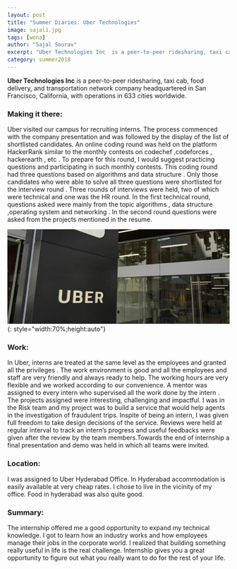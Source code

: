 ```yaml
---
layout: post
title: "Summer Diaries: Uber Technologies"
image: sajal1.jpg
tags: [wona]
author: "Sajal Sourav"
excerpt: "Uber Technologies Inc  is a peer-to-peer ridesharing, taxi cab, food delivery, and transportation network company headquartered in San Francisco, California, with operations in 633 cities worldwide."
category: summer2018
---
```


**Uber Technologies Inc** is a peer-to-peer ridesharing, taxi cab, food delivery, and transportation network company headquartered in San Francisco, California, with operations in 633 cities worldwide. 

### Making it there:

Uber visited our campus for recruiting interns. The process commenced with the company presentation and was followed by the display of the list of shortlisted candidates. An online coding round was held on the platform HackerRank similar to the monthly contests on codechef ,codeforces , hackerearth , etc . To prepare for this round, I would suggest practicing questions and participating in such monthly contests. 
This coding round had three questions based on algorithms and data structure . Only those candidates who were able to solve all three questions were shortlisted for the interview round . Three rounds of interviews were held, two of which were technical and one was the HR round. In the first technical round, questions asked were mainly from the topic algorithms , data structure ,operating system and networking . In the second round questions were asked from the projects mentioned in the resume.

![pic2](/images/posts/sajal2.jpg){: style="width:70%;height:auto"}

### Work:

In Uber,  interns are treated at the same level as the employees and granted all the privileges . 
The work environment is good and all the employees and staff are very friendly and always ready to help. The working hours are very flexible and we worked according to our convenience. A mentor was assigned to every intern who supervised all the work done by the intern . The projects assigned were interesting, challenging and impactful. I was in the Risk team and my project was to build a service that would help agents in the investigation of fraudulent trips. Inspite of being an intern, I was given full freedom to take design decisions of the service. Reviews were held at regular interval to track an intern’s progress and useful feedbacks were given after the review by the team members.Towards the end of internship a final presentation and demo was held in which all teams were invited.

### Location:
I was assigned to Uber Hyderabad Office. In Hyderabad accommodation is easily available at very cheap rates. I chose  to live in the vicinity of my office. Food in hyderabad was also quite good. 

### Summary:

The internship offered me a good opportunity to expand my technical knowledge. I got to learn how an industry works and how employees manage their jobs in the corporate world. I realized that building something really useful in life is the real challenge. Internship gives you a great opportunity to figure out what you really want to do for the rest of your life. 

